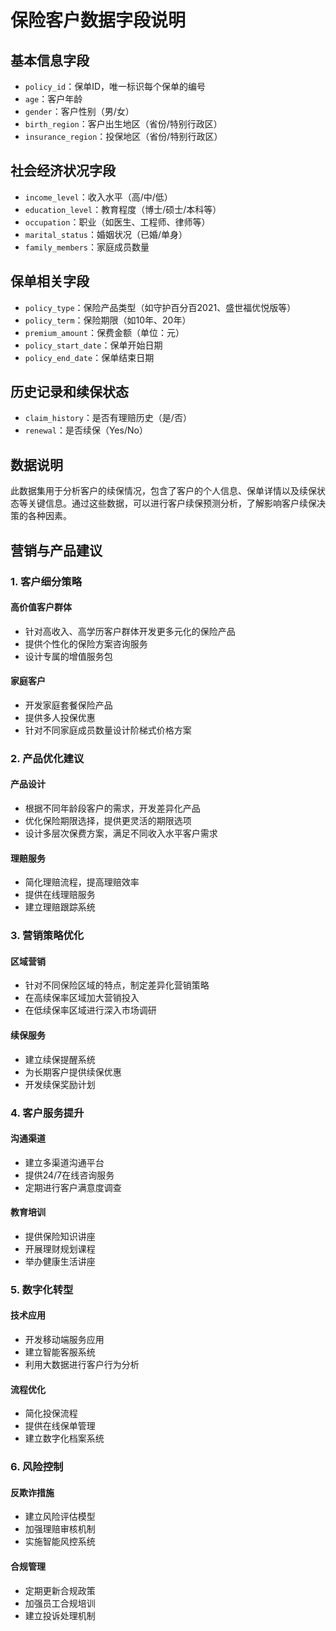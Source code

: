 # 保险客户数据字段说明

## 基本信息字段

- `policy_id`：保单ID，唯一标识每个保单的编号
- `age`：客户年龄
- `gender`：客户性别（男/女）
- `birth_region`：客户出生地区（省份/特别行政区）
- `insurance_region`：投保地区（省份/特别行政区）

## 社会经济状况字段

- `income_level`：收入水平（高/中/低）
- `education_level`：教育程度（博士/硕士/本科等）
- `occupation`：职业（如医生、工程师、律师等）
- `marital_status`：婚姻状况（已婚/单身）
- `family_members`：家庭成员数量

## 保单相关字段

- `policy_type`：保险产品类型（如守护百分百2021、盛世福优悦版等）
- `policy_term`：保险期限（如10年、20年）
- `premium_amount`：保费金额（单位：元）
- `policy_start_date`：保单开始日期
- `policy_end_date`：保单结束日期

## 历史记录和续保状态

- `claim_history`：是否有理赔历史（是/否）
- `renewal`：是否续保（Yes/No）

## 数据说明

此数据集用于分析客户的续保情况，包含了客户的个人信息、保单详情以及续保状态等关键信息。通过这些数据，可以进行客户续保预测分析，了解影响客户续保决策的各种因素。

## 营销与产品建议

### 1. 客户细分策略

#### 高价值客户群体
- 针对高收入、高学历客户群体开发更多元化的保险产品
- 提供个性化的保险方案咨询服务
- 设计专属的增值服务包

#### 家庭客户
- 开发家庭套餐保险产品
- 提供多人投保优惠
- 针对不同家庭成员数量设计阶梯式价格方案

### 2. 产品优化建议

#### 产品设计
- 根据不同年龄段客户的需求，开发差异化产品
- 优化保险期限选择，提供更灵活的期限选项
- 设计多层次保费方案，满足不同收入水平客户需求

#### 理赔服务
- 简化理赔流程，提高理赔效率
- 提供在线理赔服务
- 建立理赔跟踪系统

### 3. 营销策略优化

#### 区域营销
- 针对不同保险区域的特点，制定差异化营销策略
- 在高续保率区域加大营销投入
- 在低续保率区域进行深入市场调研

#### 续保服务
- 建立续保提醒系统
- 为长期客户提供续保优惠
- 开发续保奖励计划

### 4. 客户服务提升

#### 沟通渠道
- 建立多渠道沟通平台
- 提供24/7在线咨询服务
- 定期进行客户满意度调查

#### 教育培训
- 提供保险知识讲座
- 开展理财规划课程
- 举办健康生活讲座

### 5. 数字化转型

#### 技术应用
- 开发移动端服务应用
- 建立智能客服系统
- 利用大数据进行客户行为分析

#### 流程优化
- 简化投保流程
- 提供在线保单管理
- 建立数字化档案系统

### 6. 风险控制

#### 反欺诈措施
- 建立风险评估模型
- 加强理赔审核机制
- 实施智能风控系统

#### 合规管理
- 定期更新合规政策
- 加强员工合规培训
- 建立投诉处理机制